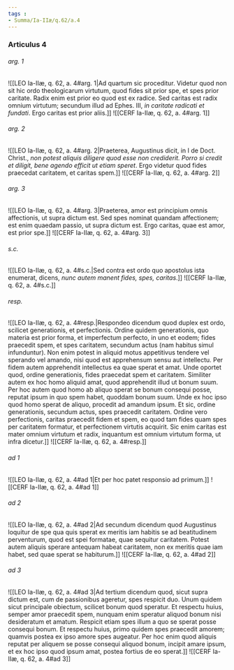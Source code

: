 ```yaml
---
tags : 
- Summa/Ia-IIæ/q.62/a.4
---
```


### Articulus 4

###### arg. 1
![[LEO Ia-IIæ, q. 62, a. 4#arg. 1|Ad quartum sic proceditur. Videtur quod non sit hic ordo theologicarum virtutum, quod fides sit prior spe, et spes prior caritate. Radix enim est prior eo quod est ex radice. Sed caritas est radix omnium virtutum; secundum illud ad Ephes. III, *in caritate radicati et fundati*. Ergo caritas est prior aliis.]]
![[CERF Ia-IIæ, q. 62, a. 4#arg. 1]]

###### arg. 2
![[LEO Ia-IIæ, q. 62, a. 4#arg. 2|Praeterea, Augustinus dicit, in I de Doct. Christ., *non potest aliquis diligere quod esse non crediderit. Porro si credit et diligit, bene agendo efficit ut etiam speret*. Ergo videtur quod fides praecedat caritatem, et caritas spem.]]
![[CERF Ia-IIæ, q. 62, a. 4#arg. 2]]

###### arg. 3
![[LEO Ia-IIæ, q. 62, a. 4#arg. 3|Praeterea, amor est principium omnis affectionis, ut supra dictum est. Sed spes nominat quandam affectionem; est enim quaedam passio, ut supra dictum est. Ergo caritas, quae est amor, est prior spe.]]
![[CERF Ia-IIæ, q. 62, a. 4#arg. 3]]

###### s.c.
![[LEO Ia-IIæ, q. 62, a. 4#s.c.|Sed contra est ordo quo apostolus ista enumerat, dicens, *nunc autem manent fides, spes, caritas*.]]
![[CERF Ia-IIæ, q. 62, a. 4#s.c.]]

###### resp.
![[LEO Ia-IIæ, q. 62, a. 4#resp.|Respondeo dicendum quod duplex est ordo, scilicet generationis, et perfectionis. Ordine quidem generationis, quo materia est prior forma, et imperfectum perfecto, in uno et eodem; fides praecedit spem, et spes caritatem, secundum actus (nam habitus simul infunduntur). Non enim potest in aliquid motus appetitivus tendere vel sperando vel amando, nisi quod est apprehensum sensu aut intellectu. Per fidem autem apprehendit intellectus ea quae sperat et amat. Unde oportet quod, ordine generationis, fides praecedat spem et caritatem. Similiter autem ex hoc homo aliquid amat, quod apprehendit illud ut bonum suum. Per hoc autem quod homo ab aliquo sperat se bonum consequi posse, reputat ipsum in quo spem habet, quoddam bonum suum. Unde ex hoc ipso quod homo sperat de aliquo, procedit ad amandum ipsum. Et sic, ordine generationis, secundum actus, spes praecedit caritatem. Ordine vero perfectionis, caritas praecedit fidem et spem, eo quod tam fides quam spes per caritatem formatur, et perfectionem virtutis acquirit. Sic enim caritas est mater omnium virtutum et radix, inquantum est omnium virtutum forma, ut infra dicetur.]]
![[CERF Ia-IIæ, q. 62, a. 4#resp.]]

###### ad 1
![[LEO Ia-IIæ, q. 62, a. 4#ad 1|Et per hoc patet responsio ad primum.]]
![[CERF Ia-IIæ, q. 62, a. 4#ad 1]]

###### ad 2
![[LEO Ia-IIæ, q. 62, a. 4#ad 2|Ad secundum dicendum quod Augustinus loquitur de spe qua quis sperat ex meritis iam habitis se ad beatitudinem perventurum, quod est spei formatae, quae sequitur caritatem. Potest autem aliquis sperare antequam habeat caritatem, non ex meritis quae iam habet, sed quae sperat se habiturum.]]
![[CERF Ia-IIæ, q. 62, a. 4#ad 2]]

###### ad 3
![[LEO Ia-IIæ, q. 62, a. 4#ad 3|Ad tertium dicendum quod, sicut supra dictum est, cum de passionibus ageretur, spes respicit duo. Unum quidem sicut principale obiectum, scilicet bonum quod speratur. Et respectu huius, semper amor praecedit spem, nunquam enim speratur aliquod bonum nisi desideratum et amatum. Respicit etiam spes illum a quo se sperat posse consequi bonum. Et respectu huius, primo quidem spes praecedit amorem; quamvis postea ex ipso amore spes augeatur. Per hoc enim quod aliquis reputat per aliquem se posse consequi aliquod bonum, incipit amare ipsum, et ex hoc ipso quod ipsum amat, postea fortius de eo sperat.]]
![[CERF Ia-IIæ, q. 62, a. 4#ad 3]]

